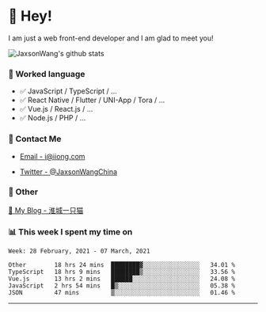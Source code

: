 # 👋 Hey!

I am just a web front-end developer and I am glad to meet you!

![JaxsonWang's github stats](https://github-readme-stats.vercel.app/api?username=JaxsonWang&&show_icons=true&&title_color=1abc9c&&icon_color=1abc9c)


### 📝 Worked language

- ✅ JavaScript / TypeScript / ...
- ✅ React Native / Flutter / UNI-App / Tora / ...
- ✅ Vue.js / React.js / ...
- ✅ Node.js / PHP / ...

### 📮 Contact Me

- [Email - i@iiong.com](mailto:i@iiong.com)

- [Twitter - @JaxsonWangChina](https://twitter.com/JaxsonWangChina)

### 🤪 Other

[📌 My Blog - 淮城一只猫](https://iiong.com)

### 📊 This week I spent my time on

<!--START_SECTION:waka-->
```text
Week: 28 February, 2021 - 07 March, 2021

Other        18 hrs 24 mins  ████████▓░░░░░░░░░░░░░░░░   34.01 % 
TypeScript   18 hrs 9 mins   ████████▒░░░░░░░░░░░░░░░░   33.56 % 
Vue.js       13 hrs 2 mins   ██████░░░░░░░░░░░░░░░░░░░   24.08 % 
JavaScript   2 hrs 54 mins   █▒░░░░░░░░░░░░░░░░░░░░░░░   05.38 % 
JSON         47 mins         ▒░░░░░░░░░░░░░░░░░░░░░░░░   01.46 % 
```
<!--END_SECTION:waka-->

---
